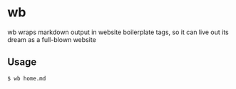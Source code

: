 # wb
wb wraps markdown output in website boilerplate tags, so it can live out its dream as a full-blown website

## Usage

```bash
$ wb home.md
```
